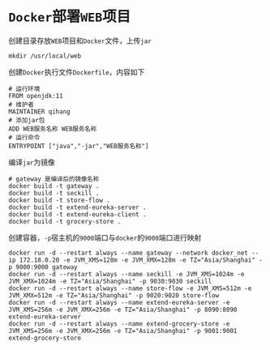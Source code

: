 # `Docker`部署`WEB`项目



创建目录存放`WEB`项目和`Docker`文件，上传`jar`

```shell
mkdir /usr/local/web
```

创建`Docker`执行文件`Dockerfile`，内容如下

```shell
# 运行环境
FROM openjdk:11
# 维护者
MAINTAINER qihang
# 添加jar包
ADD WEB服务名称 WEB服务名称
# 运行命令
ENTRYPOINT ["java","-jar","WEB服务名称"]
```

编译`jar`为镜像

```shell
# gateway 是编译后的镜像名称
docker build -t gateway .
docker build -t seckill .
docker build -t store-flow .
docker build -t extend-eureka-server .
docker build -t extend-eureka-client .
docker build -t grocery-store .
```

创建容器，`-p`宿主机的`9000`端口与`docker`的`9000`端口进行映射

```shell
docker run -d --restart always --name gateway --network docker_net --ip 172.18.0.20 -e JVM_XMS=128m -e JVM_XMX=128m -e TZ="Asia/Shanghai" -p 9000:9000 gateway
docker run -d --restart always --name seckill -e JVM_XMS=1024m -e JVM_XMX=1024m -e TZ="Asia/Shanghai" -p 9030:9030 seckill
docker run -d --restart always --name store-flow -e JVM_XMS=512m -e JVM_XMX=512m -e TZ="Asia/Shanghai" -p 9020:9020 store-flow
docker run -d --restart always --name extend-eureka-server -e JVM_XMS=256m -e JVM_XMX=256m -e TZ="Asia/Shanghai" -p 8090:8090 extend-eureka-server
docker run -d --restart always --name extend-grocery-store -e JVM_XMS=256m -e JVM_XMX=256m -e TZ="Asia/Shanghai" -p 9001:9001 extend-grocery-store
```







